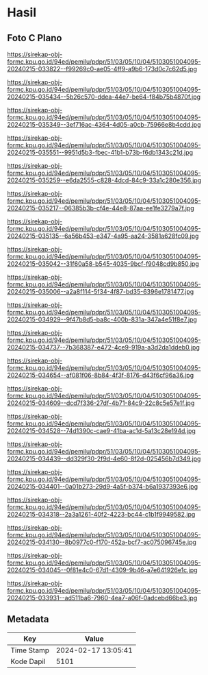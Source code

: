 # Hasil

## Foto C Plano

https://sirekap-obj-formc.kpu.go.id/94ed/pemilu/pdpr/51/03/05/10/04/5103051004095-20240215-033822--f99269c0-ae05-4ff9-a9b6-173d0c7c62d5.jpg

https://sirekap-obj-formc.kpu.go.id/94ed/pemilu/pdpr/51/03/05/10/04/5103051004095-20240215-035434--5b26c570-ddea-44e7-be64-f84b75b4870f.jpg

https://sirekap-obj-formc.kpu.go.id/94ed/pemilu/pdpr/51/03/05/10/04/5103051004095-20240215-035349--3ef716ac-4364-4d05-a0cb-75966e8b4cdd.jpg

https://sirekap-obj-formc.kpu.go.id/94ed/pemilu/pdpr/51/03/05/10/04/5103051004095-20240215-035551--9951d5b3-fbec-41b1-b73b-f6db1343c21d.jpg

https://sirekap-obj-formc.kpu.go.id/94ed/pemilu/pdpr/51/03/05/10/04/5103051004095-20240215-035259--e6da2555-c828-4dcd-84c9-33a1c280e356.jpg

https://sirekap-obj-formc.kpu.go.id/94ed/pemilu/pdpr/51/03/05/10/04/5103051004095-20240215-035217--06385b3b-cf4e-44e8-87aa-ee1fe3279a7f.jpg

https://sirekap-obj-formc.kpu.go.id/94ed/pemilu/pdpr/51/03/05/10/04/5103051004095-20240215-035135--6a56b453-e347-4a95-aa24-3581a628fc09.jpg

https://sirekap-obj-formc.kpu.go.id/94ed/pemilu/pdpr/51/03/05/10/04/5103051004095-20240215-035042--31f60a58-b545-4035-9bcf-f9048cd9b850.jpg

https://sirekap-obj-formc.kpu.go.id/94ed/pemilu/pdpr/51/03/05/10/04/5103051004095-20240215-035006--a2a8f114-5f34-4f87-bd35-6396e1781477.jpg

https://sirekap-obj-formc.kpu.go.id/94ed/pemilu/pdpr/51/03/05/10/04/5103051004095-20240215-034929--9f47b8d5-ba8c-400b-831a-347a4e51f8e7.jpg

https://sirekap-obj-formc.kpu.go.id/94ed/pemilu/pdpr/51/03/05/10/04/5103051004095-20240215-034737--7b368387-e472-4ce9-919a-a3d2da1ddeb0.jpg

https://sirekap-obj-formc.kpu.go.id/94ed/pemilu/pdpr/51/03/05/10/04/5103051004095-20240215-034654--af081f06-8b84-4f3f-8176-d43f6cf96a36.jpg

https://sirekap-obj-formc.kpu.go.id/94ed/pemilu/pdpr/51/03/05/10/04/5103051004095-20240215-034609--dcd7f336-27df-4b71-84c9-22c8c5e57e1f.jpg

https://sirekap-obj-formc.kpu.go.id/94ed/pemilu/pdpr/51/03/05/10/04/5103051004095-20240215-034528--74d1390c-cae9-41ba-ac1d-5a13c28e194d.jpg

https://sirekap-obj-formc.kpu.go.id/94ed/pemilu/pdpr/51/03/05/10/04/5103051004095-20240215-034439--dd329f30-2f9d-4e60-8f2d-025456b7d349.jpg

https://sirekap-obj-formc.kpu.go.id/94ed/pemilu/pdpr/51/03/05/10/04/5103051004095-20240215-034401--0a01b273-29d9-4a5f-b374-b6a1937393e6.jpg

https://sirekap-obj-formc.kpu.go.id/94ed/pemilu/pdpr/51/03/05/10/04/5103051004095-20240215-034318--2a3a1261-40f2-4223-bc44-c1b1f9949582.jpg

https://sirekap-obj-formc.kpu.go.id/94ed/pemilu/pdpr/51/03/05/10/04/5103051004095-20240215-034130--8b0977c0-f170-452a-bcf7-ac075096745e.jpg

https://sirekap-obj-formc.kpu.go.id/94ed/pemilu/pdpr/51/03/05/10/04/5103051004095-20240215-034045--0f81e4c0-67d1-4309-9b46-a7e641926e1c.jpg

https://sirekap-obj-formc.kpu.go.id/94ed/pemilu/pdpr/51/03/05/10/04/5103051004095-20240215-033931--ad511ba6-7960-4ea7-a06f-0adcebd66be3.jpg


## Metadata

| Key        | Value               |
| ---------- | ------------------- |
| Time Stamp | 2024-02-17 13:05:41 |
| Kode Dapil | 5101                |



